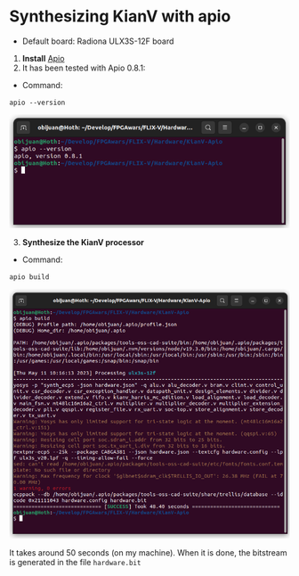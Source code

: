 # Synthesizing KianV with apio

* Default board: Radiona ULX3S-12F board

1. **Install** [Apio](https://github.com/FPGAwars/apio/wiki)
2. It has been tested with Apio 0.8.1:

* Command:

```
apio --version
```

![Screenshot](Images/01-apio.png)

3. **Synthesize the KianV processor**

* Command:

```
apio build
```

![Screenshot](Images/02-apio.png)

It takes around 50 seconds (on my machine). When it is done, the bitstream is generated in the file `hardware.bit`


